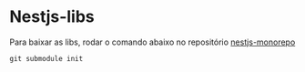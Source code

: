 # Nestjs-libs

Para baixar as libs, rodar o comando abaixo no repositório [nestjs-monorepo](https://github.com/ArkbraveNunes/nestjs-monorepo.git)

```shell
git submodule init
```
